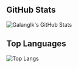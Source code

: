 ## GitHub Stats
![Galanglk's GitHub Stats](https://github-readme-stats.vercel.app/api?username=galang72&show_icons=true&theme=merko)

## Top Languages

![Top Langs](https://github-readme-stats.vercel.app/api/top-langs/?username=haikalrafifas&layout=donut&theme=merko)
